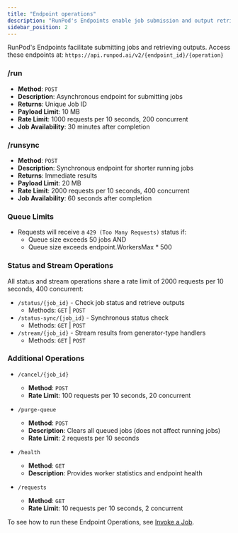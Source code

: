 ```yaml
---
title: "Endpoint operations"
description: "RunPod's Endpoints enable job submission and output retrieval, using a constructed URL starting with https://api.runpod.ai/v2/{endpoint_id}/{operation}. Operations include job submission, synchronous execution, job status checking, and more."
sidebar_position: 2
---
```


RunPod's Endpoints facilitate submitting jobs and retrieving outputs. Access these endpoints at: `https://api.runpod.ai/v2/{endpoint_id}/{operation}`

### /run

- **Method**: `POST`
- **Description**: Asynchronous endpoint for submitting jobs
- **Returns**: Unique Job ID
- **Payload Limit**: 10 MB
- **Rate Limit**: 1000 requests per 10 seconds, 200 concurrent
- **Job Availability**: 30 minutes after completion

### /runsync

- **Method**: `POST`
- **Description**: Synchronous endpoint for shorter running jobs
- **Returns**: Immediate results
- **Payload Limit**: 20 MB
- **Rate Limit**: 2000 requests per 10 seconds, 400 concurrent
- **Job Availability**: 60 seconds after completion

### Queue Limits

- Requests will receive a `429 (Too Many Requests)` status if:
  - Queue size exceeds 50 jobs AND
  - Queue size exceeds endpoint.WorkersMax * 500

### Status and Stream Operations

All status and stream operations share a rate limit of 2000 requests per 10 seconds, 400 concurrent:

- `/status/{job_id}` - Check job status and retrieve outputs
  - Methods: `GET` | `POST`
- `/status-sync/{job_id}` - Synchronous status check
  - Methods: `GET` | `POST`
- `/stream/{job_id}` - Stream results from generator-type handlers
  - Methods: `GET` | `POST`

### Additional Operations

- `/cancel/{job_id}`
  - **Method**: `POST`
  - **Rate Limit**: 100 requests per 10 seconds, 20 concurrent

- `/purge-queue`
  - **Method**: `POST`
  - **Description**: Clears all queued jobs (does not affect running jobs)
  - **Rate Limit**: 2 requests per 10 seconds

- `/health`
  - **Method**: `GET`
  - **Description**: Provides worker statistics and endpoint health

- `/requests`
  - **Method**: `GET`
  - **Rate Limit**: 10 requests per 10 seconds, 2 concurrent

To see how to run these Endpoint Operations, see [Invoke a Job](/serverless/endpoints/job-operations).
